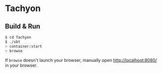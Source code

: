 # Tachyon #

## Build & Run ##

```sh
$ cd Tachyon
$ ./sbt
> container:start
> browse
```

If `browse` doesn't launch your browser, manually open [http://localhost:8080/](http://localhost:8080/) in your browser.
